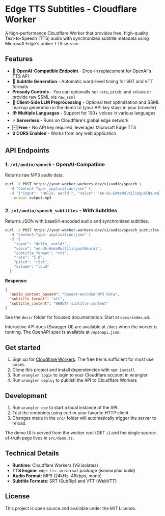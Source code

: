 # Edge TTS Subtitles - Cloudflare Worker

A high-performance Cloudflare Worker that provides free, high-quality Text-to-Speech (TTS) audio with synchronized subtitle metadata using Microsoft Edge's online TTS service.

## Features

- 🎤 **OpenAI-Compatible Endpoint** - Drop-in replacement for OpenAI's TTS API
- 📝 **Subtitle Generation** - Automatic word-level timing for SRT and VTT formats
- **Prosody Controls** - You can optionally set `rate`, `pitch`, and `volume` or provide raw SSML via `raw_ssml`
- 🤖 **Client-Side LLM Preprocessing** - Optional text optimization and SSML markup generation in the demo UI (your API key stays in your browser)
- 🌍 **Multiple Languages** - Support for 100+ voices in various languages
- ⚡ **Serverless** - Runs on Cloudflare's global edge network
- 🆓 **Free** - No API key required, leverages Microsoft Edge TTS
- 🔒 **CORS Enabled** - Works from any web application

## API Endpoints

### 1. `/v1/audio/speech` - OpenAI-Compatible

Returns raw MP3 audio data.

```bash
curl -X POST https://your-worker.workers.dev/v1/audio/speech \
  -H "Content-Type: application/json" \
  -d '{"input": "Hello, world!", "voice": "en-US-EmmaMultilingualNeural", "rate": "1.0", "pitch": "+2st"}' \
  --output output.mp3
```

### 2. `/v1/audio/speech_subtitles` - With Subtitles

Returns JSON with base64-encoded audio and synchronized subtitles.

```bash
curl -X POST https://your-worker.workers.dev/v1/audio/speech_subtitles \
  -H "Content-Type: application/json" \
  -d '{
    "input": "Hello, world!",
    "voice": "en-US-EmmaMultilingualNeural",
    "subtitle_format": "vtt",
    "rate": "1.0",
    "pitch": "+2st",
    "volume": "loud"
  }'
```

**Response:**

```json
{
  "audio_content_base64": "base64-encoded MP3 data",
  "subtitle_format": "vtt",
  "subtitle_content": "WEBVTT subtitle content"
}
```

See the `docs/` folder for focused documentation. Start at `docs/index.md`.

Interactive API docs (Swagger UI) are available at `/docs` when the worker is running. The OpenAPI spec is available at `/openapi.json`.

## Get started

1. Sign up for [Cloudflare Workers](https://workers.dev). The free tier is sufficient for most use cases.
2. Clone this project and install dependencies with `npm install`
3. Run `wrangler login` to login to your Cloudflare account in wrangler
4. Run `wrangler deploy` to publish the API to Cloudflare Workers

## Development

1. Run `wrangler dev` to start a local instance of the API.
2. Test the endpoints using curl or your favorite HTTP client.
3. Changes made in the `src/` folder will automatically trigger the server to reload.

The demo UI is served from the worker root (GET `/`) and the single source-of-truth page lives in `src/demo.ts`.

## Technical Details

- **Runtime**: Cloudflare Workers (V8 isolates)
- **TTS Engine**: `edge-tts-universal` package (isomorphic build)
- **Audio Format**: MP3 (24kHz, 48kbps, mono)
- **Subtitle Formats**: SRT (SubRip) and VTT (WebVTT)

## License

This project is open source and available under the MIT License.
